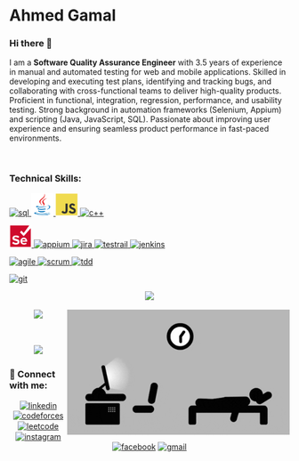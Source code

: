 # Ahmed Gamal

### Hi there 👋
I am a **Software Quality Assurance Engineer** with 3.5 years of experience in manual and automated testing for web and mobile applications. Skilled in developing and executing test plans, identifying and tracking bugs, and collaborating with cross-functional teams to deliver high-quality products. Proficient in functional, integration, regression, performance, and usability testing. Strong background in automation frameworks (Selenium, Appium) and scripting (Java, JavaScript, SQL). Passionate about improving user experience and ensuring seamless product performance in fast-paced environments.

<br />

### Technical Skills:
<a href="https://www.w3schools.com/sql/" target="_blank" rel="noreferrer"> <img src="https://www.svgrepo.com/show/255832/sql.svg" alt="sql" width="40" height="40"/> </a>
<a href="https://www.java.com/" target="_blank" rel="noreferrer"> <img src="https://raw.githubusercontent.com/devicons/devicon/master/icons/java/java-original.svg" alt="java" width="40" height="40"/> </a>
<a href="https://developer.mozilla.org/en-US/docs/Web/JavaScript" target="_blank" rel="noreferrer"> <img src="https://raw.githubusercontent.com/devicons/devicon/master/icons/javascript/javascript-original.svg" alt="javascript" width="40" height="40"/> </a>
<a href="https://isocpp.org/" target="_blank" rel="noreferrer"> <img src="https://upload.wikimedia.org/wikipedia/commons/1/18/ISO_C%2B%2B_Logo.svg" alt="c++" width="40" height="40"/> </a>

<a href="https://www.selenium.dev/" target="_blank" rel="noreferrer"> <img src="https://raw.githubusercontent.com/devicons/devicon/master/icons/selenium/selenium-original.svg" alt="selenium" width="40" height="40"/> </a>
<a href="https://appium.io/" target="_blank" rel="noreferrer"> <img src="https://avatars.githubusercontent.com/u/3221291?s=280&v=4" alt="appium" width="40" height="40"/> </a>
<a href="https://www.atlassian.com/software/jira" target="_blank" rel="noreferrer"> <img src="https://cdn.worldvectorlogo.com/logos/jira-1.svg" alt="jira" width="40" height="40"/> </a>
<a href="https://www.gurock.com/testrail/" target="_blank" rel="noreferrer"> <img src="https://seeklogo.com/images/T/testrail-logo-D8B4AE6001-seeklogo.com.png" alt="testrail" width="40" height="40"/> </a>
<a href="https://www.jenkins.io/" target="_blank" rel="noreferrer"> <img src="https://www.jenkins.io/images/logos/jenkins/jenkins.svg" alt="jenkins" width="40" height="40"/> </a>

<a href="https://www.agilealliance.org/" target="_blank" rel="noreferrer"> <img src="https://upload.wikimedia.org/wikipedia/commons/5/50/Agile_logo.svg" alt="agile" width="40" height="40"/> </a>
<a href="https://www.scrum.org/" target="_blank" rel="noreferrer"> <img src="https://www.scrum.org/themes/custom/scrumorg/assets/images/logo-250.png" alt="scrum" width="40" height="40"/> </a>
<a href="https://en.wikipedia.org/wiki/Test-driven_development" target="_blank" rel="noreferrer"> <img src="https://miro.medium.com/v2/resize:fit:1200/1*Vlt2d3DgEbmwhl4gQkV8Fw.png" alt="tdd" width="40" height="40"/> </a>

<a href="https://git-scm.com/" target="_blank" rel="noreferrer"> <img src="https://www.vectorlogo.zone/logos/git-scm/git-scm-icon.svg" alt="git" width="40" height="40"/> </a>

<p align="center">
   <img src="https://capsule-render.vercel.app/api?type=rect&color=gradient&height=1" width="620">
</p>

<p align="center">
   <img width="400" src="https://i2.wp.com/allhtaccess.info/wp-content/uploads/2018/03/programming.gif?fit=1281%2C716&ssl=1" />
   <img src="https://github.com/lucasrmagalhaes/lucasrmagalhaes/blob/master/assets/days.gif" title="day++" width="400" align="right" alt="Routine">
</p>

<br/>

<p align="center">
   <img src="https://capsule-render.vercel.app/api?type=rect&color=gradient&height=1" width="620">
</p>

<h3 align="left">🤝 Connect with me:</h3>
<p align="center">
  <a href="https://www.linkedin.com/in/ahmed-gamal-199a161a4" target="blank"><img align="center" src="https://raw.githubusercontent.com/rahuldkjain/github-profile-readme-generator/master/src/images/icons/Social/linked-in-alt.svg" alt="linkedin" height="25" width="40" /></a>
  <a href="https://codeforces.com/profile/ahmed.gamal007" target="blank"><img align="center" src="https://raw.githubusercontent.com/rahuldkjain/github-profile-readme-generator/master/src/images/icons/Social/codeforces.svg" alt="codeforces" height="40" width="40" /></a>
  <a href="https://leetcode.com/Fx_Jimmy/" target="blank"><img align="center" src="https://raw.githubusercontent.com/rahuldkjain/github-profile-readme-generator/master/src/images/icons/Social/leet-code.svg" alt="leetcode" height="30" width="40" /></a>
  <a href="https://www.instagram.com/jimmy_ag7/" target="blank"><img align="center" src="https://www.svgrepo.com/show/343562/instagram-social-media-network-communication-interaction-connection.svg" alt="instagram" height="40" width="30" /></a>
  <a href="https://www.facebook.com/profile.php?id=100006540690109" target="blank"><img align="center" src="https://www.svgrepo.com/show/475647/facebook-color.svg" alt="facebook" height="30" width="40" /></a>
  <a href="mailto:aahmedgamal7100@gmail.com" target="blank"><img align="center" src="https://www.svgrepo.com/show/452213/gmail.svg" alt="gmail" height="30" width="40" /></a>
</p>
